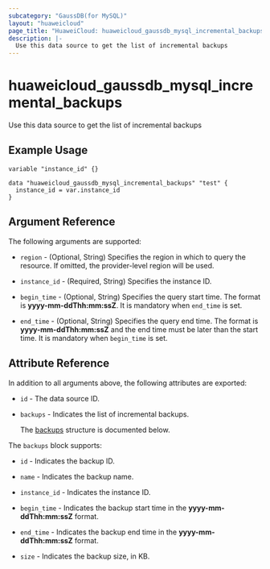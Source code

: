 ```yaml
---
subcategory: "GaussDB(for MySQL)"
layout: "huaweicloud"
page_title: "HuaweiCloud: huaweicloud_gaussdb_mysql_incremental_backups"
description: |-
  Use this data source to get the list of incremental backups
---
```


# huaweicloud_gaussdb_mysql_incremental_backups

Use this data source to get the list of incremental backups

## Example Usage

```hcl
variable "instance_id" {}

data "huaweicloud_gaussdb_mysql_incremental_backups" "test" {
  instance_id = var.instance_id
}
```

## Argument Reference

The following arguments are supported:

* `region` - (Optional, String) Specifies the region in which to query the resource.
  If omitted, the provider-level region will be used.

* `instance_id` - (Required, String) Specifies the instance ID.

* `begin_time` - (Optional, String) Specifies the query start time.
  The format is **yyyy-mm-ddThh:mm:ssZ**. It is mandatory when `end_time` is set.

* `end_time` - (Optional, String) Specifies the query end time.
  The format is **yyyy-mm-ddThh:mm:ssZ** and the end time must be later than the start time.
  It is mandatory when `begin_time` is set.

## Attribute Reference

In addition to all arguments above, the following attributes are exported:

* `id` - The data source ID.

* `backups` - Indicates the list of incremental backups.

  The [backups](#backups_struct) structure is documented below.

<a name="backups_struct"></a>
The `backups` block supports:

* `id` - Indicates the backup ID.

* `name` - Indicates the backup name.

* `instance_id` - Indicates the instance ID.

* `begin_time` - Indicates the backup start time in the **yyyy-mm-ddThh:mm:ssZ** format.

* `end_time` - Indicates the backup end time in the **yyyy-mm-ddThh:mm:ssZ** format.

* `size` - Indicates the backup size, in KB.
